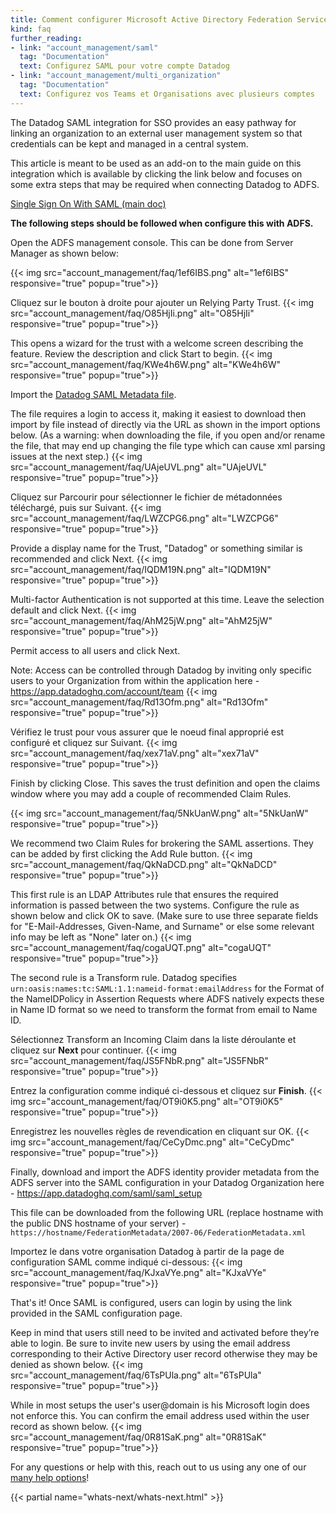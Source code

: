 ```yaml
---
title: Comment configurer Microsoft Active Directory Federation Services en tant qu'IdP SAML?
kind: faq
further_reading:
- link: "account_management/saml"
  tag: "Documentation"
  text: Configurez SAML pour votre compte Datadog
- link: "account_management/multi_organization"
  tag: "Documentation"
  text: Configurez vos Teams et Organisations avec plusieurs comptes
---
```


The Datadog SAML integration for SSO provides an easy pathway for linking an organization to an external user management system so that credentials can be kept and managed in a central system.

This article is meant to be used as an add-on to the main guide on this integration which is available by clicking the link below and focuses on some extra steps that may be required when connecting Datadog to ADFS.

[Single Sign On With SAML (main doc)][1]

**The following steps should be followed when configure this with ADFS.**

Open the ADFS management console. This can be done from Server Manager as shown below:

{{< img src="account_management/faq/1ef6IBS.png" alt="1ef6IBS" responsive="true" popup="true">}}

Cliquez sur le bouton à droite pour ajouter un Relying Party Trust.
{{< img src="account_management/faq/O85HjIi.png" alt="O85HjIi" responsive="true" popup="true">}}

This opens a wizard for the trust with a welcome screen describing the feature. Review the description and click Start to begin.
{{< img src="account_management/faq/KWe4h6W.png" alt="KWe4h6W" responsive="true" popup="true">}}

Import the [Datadog SAML Metadata file][2].

The file requires a login to access it, making it easiest to download then import by file instead of directly via the URL as shown in the import options below. (As a warning: when downloading the file, if you open and/or rename the file, that may end up changing the file type which can cause xml parsing issues at the next step.)
{{< img src="account_management/faq/UAjeUVL.png" alt="UAjeUVL" responsive="true" popup="true">}}

Cliquez sur Parcourir pour sélectionner le fichier de métadonnées téléchargé, puis sur Suivant.
{{< img src="account_management/faq/LWZCPG6.png" alt="LWZCPG6" responsive="true" popup="true">}}

Provide a display name for the Trust, "Datadog" or something similar is recommended and click Next.
{{< img src="account_management/faq/IQDM19N.png" alt="IQDM19N" responsive="true" popup="true">}}

Multi-factor Authentication is not supported at this time. Leave the selection default and click Next.
{{< img src="account_management/faq/AhM25jW.png" alt="AhM25jW" responsive="true" popup="true">}}

Permit access to all users and click Next.

Note: Access can be controlled through Datadog by inviting only specific users to your Organization from within the application here - https://app.datadoghq.com/account/team
{{< img src="account_management/faq/Rd13Ofm.png" alt="Rd13Ofm" responsive="true" popup="true">}}

Vérifiez le trust pour vous assurer que le noeud final approprié est configuré et cliquez sur Suivant.
{{< img src="account_management/faq/xex71aV.png" alt="xex71aV" responsive="true" popup="true">}}

Finish by clicking Close. This saves the trust definition and open the claims window where you may add a couple of recommended Claim Rules.

{{< img src="account_management/faq/5NkUanW.png" alt="5NkUanW" responsive="true" popup="true">}}

We recommend two Claim Rules for brokering the SAML assertions. They can be added by first clicking the Add Rule button.
{{< img src="account_management/faq/QkNaDCD.png" alt="QkNaDCD" responsive="true" popup="true">}}

This first rule is an LDAP Attributes rule that ensures the required information is passed between the two systems. Configure the rule as shown below and click OK to save. (Make sure to use three separate fields for "E-Mail-Addresses, Given-Name, and Surname" or else some relevant info may be left as "None" later on.)
{{< img src="account_management/faq/cogaUQT.png" alt="cogaUQT" responsive="true" popup="true">}}

The second rule is a Transform rule. Datadog specifies `urn:oasis:names:tc:SAML:1.1:nameid-format:emailAddress` for the Format of the NameIDPolicy in Assertion Requests where ADFS natively expects these in Name ID format so we need to transform the format from email to Name ID.

Sélectionnez Transform an Incoming Claim dans la liste déroulante et cliquez sur **Next** pour continuer.
{{< img src="account_management/faq/JS5FNbR.png" alt="JS5FNbR" responsive="true" popup="true">}}

Entrez la configuration comme indiqué ci-dessous et cliquez sur **Finish**.
{{< img src="account_management/faq/OT9i0K5.png" alt="OT9i0K5" responsive="true" popup="true">}}

Enregistrez les nouvelles règles de revendication en cliquant sur OK.
{{< img src="account_management/faq/CeCyDmc.png" alt="CeCyDmc" responsive="true" popup="true">}}

Finally, download and import the ADFS identity provider metadata from the ADFS server into the SAML configuration in your Datadog Organization here - https://app.datadoghq.com/saml/saml_setup

This file can be downloaded from the following URL (replace hostname with the public DNS hostname of your server) - `https://hostname/FederationMetadata/2007-06/FederationMetadata.xml`

Importez le dans votre organisation Datadog à partir de la page de configuration SAML comme indiqué ci-dessous:
{{< img src="account_management/faq/KJxaVYe.png" alt="KJxaVYe" responsive="true" popup="true">}}

That's it! Once SAML is configured, users can login by using the link provided in the SAML configuration page.

Keep in mind that users still need to be invited and activated before they’re able to login. Be sure to invite new users by using the email address corresponding to their Active Directory user record otherwise they may be denied as shown below.
{{< img src="account_management/faq/6TsPUla.png" alt="6TsPUla" responsive="true" popup="true">}}

While in most setups the user's user@domain is his  Microsoft login does not enforce this. You can confirm the email address used within the user record as shown below.
{{< img src="account_management/faq/0R81SaK.png" alt="0R81SaK" responsive="true" popup="true">}}

For any questions or help with this, reach out to us using any one of our [many help options][3]!

{{< partial name="whats-next/whats-next.html" >}}

[1]: /account_management/saml
[2]: https://app.datadoghq.com/account/saml/metadata.xml
[3]: /help